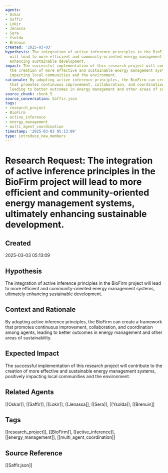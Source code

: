 ```yaml
---
agents:
- Oskar
- Saffir
- Lokir
- Jenassa
- Sera
- Ysolda
- Brenuin
created: '2025-03-03'
hypothesis: The integration of active inference principles in the BioFirm project
  will lead to more efficient and community-oriented energy management systems, ultimately
  enhancing sustainable development.
impact: The successful implementation of this research project will contribute to
  the creation of more effective and sustainable energy management systems, positively
  impacting local communities and the environment.
rationale: By adopting active inference principles, the BioFirm can create a framework
  that promotes continuous improvement, collaboration, and coordination among agents,
  leading to better outcomes in energy management and other areas of sustainability.
source_chunk: chunk_5
source_conversation: Saffir.json
tags:
- research_project
- BioFirm
- active_inference
- energy_management
- multi_agent_coordination
timestamp: '2025-03-03 05:13:09'
type: introduce_new_members
---
```


# Research Request: The integration of active inference principles in the BioFirm project will lead to more efficient and community-oriented energy management systems, ultimately enhancing sustainable development.

## Created
2025-03-03 05:13:09

## Hypothesis
The integration of active inference principles in the BioFirm project will lead to more efficient and community-oriented energy management systems, ultimately enhancing sustainable development.

## Context and Rationale
By adopting active inference principles, the BioFirm can create a framework that promotes continuous improvement, collaboration, and coordination among agents, leading to better outcomes in energy management and other areas of sustainability.

## Expected Impact
The successful implementation of this research project will contribute to the creation of more effective and sustainable energy management systems, positively impacting local communities and the environment.

## Related Agents
[[Oskar]], [[Saffir]], [[Lokir]], [[Jenassa]], [[Sera]], [[Ysolda]], [[Brenuin]]

## Tags
[[research_project]], [[BioFirm]], [[active_inference]], [[energy_management]], [[multi_agent_coordination]]

## Source Reference
[[Saffir.json]]

